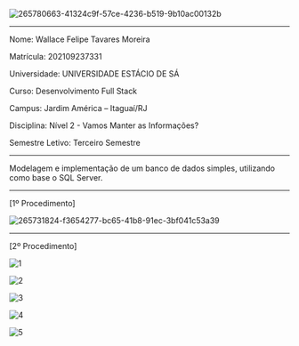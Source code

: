 
![265780663-41324c9f-57ce-4236-b519-9b10ac00132b](https://github.com/Wfelipetm/MissaoPraticaN2_Mundo3/assets/108297008/1bcb8698-8621-4713-918f-23a39d850528)





---------------------------------------------------------------------------------------------------------------------------------



Nome: Wallace Felipe Tavares Moreira 

Matrícula: 202109237331

Universidade: UNIVERSIDADE ESTÁCIO DE SÁ

Curso: Desenvolvimento Full Stack

Campus: Jardim América – Itaguaí/RJ

Disciplina: Nível 2 - Vamos Manter as Informações?

Semestre Letivo: Terceiro Semestre

---------------------------------------------------------------------------------------------------------------------------------
Modelagem e implementação de um banco de dados simples, utilizando como base o SQL Server.




---------------------------------------------------------------------------------------------------------------------------------

[1º Procedimento]




![265731824-f3654277-bc65-41b8-91ec-3bf041c53a39](https://github.com/Wfelipetm/MissaoPraticaN2_Mundo3/assets/108297008/14168c14-4603-4851-a4a5-882cf4577b18)



---------------------------------------------------------------------------------------------------------------------------------

[2º Procedimento]


![1](https://github.com/Wfelipetm/MissaoPraticaN2_Mundo3/assets/108297008/f3c3d5ec-ab2b-4e67-bcdb-5e0355251a5e)



![2](https://github.com/Wfelipetm/MissaoPraticaN2_Mundo3/assets/108297008/42e47e7e-a833-4668-8ee8-062fbd3c222b)



![3](https://github.com/Wfelipetm/MissaoPraticaN2_Mundo3/assets/108297008/78a2ba2c-ce46-43bb-993e-6fb0d8c8a1e3)


![4](https://github.com/Wfelipetm/MissaoPraticaN2_Mundo3/assets/108297008/25806b7c-aab5-4a88-8465-572e6c9b7f7c)

![5](https://github.com/Wfelipetm/MissaoPraticaN2_Mundo3/assets/108297008/4cd4feb9-b6b3-4892-88c7-8bfbb1a2627b)
